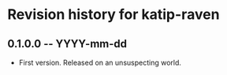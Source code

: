 # Revision history for katip-raven

## 0.1.0.0 -- YYYY-mm-dd

* First version. Released on an unsuspecting world.
